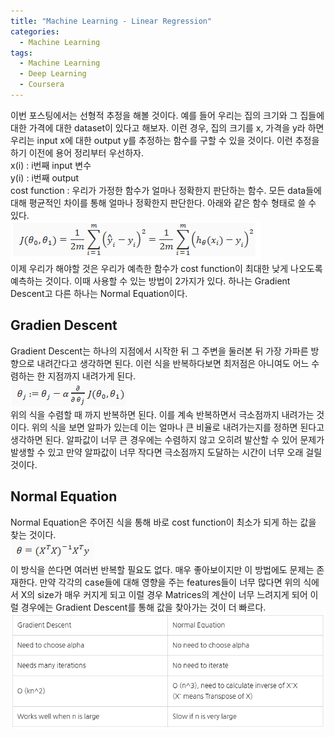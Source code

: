 ```yaml
---
title: "Machine Learning - Linear Regression"
categories:
  - Machine Learning
tags:
  - Machine Learning
  - Deep Learning
  - Coursera
---
```


이번 포스팅에서는 선형적 추정을 해볼 것이다. 예를 들어 우리는 집의 크기와 그 집들에 대한 가격에 대한 dataset이 있다고 해보자. 이런 경우, 집의 크기를 x, 가격을 y라 하면 우리는 input x에 대한 output y를 추정하는 함수를 구할 수 있을 것이다. 이런 추정을 하기 이전에 용어 정리부터 우선하자. <br/>
x(i) : i번째 input 변수 <br/>
y(i) : i번째 output <br/>
cost function : 우리가 가정한 함수가 얼마나 정확한지 판단하는 함수. 모든 data들에 대해 평균적인 차이를 통해 얼마나 정확한지 판단한다. 아래와 같은 함수 형태로 쓸 수 있다. <br/>
![image1](/assets/images/linearRegression1.png) <br/>
이제 우리가 해야할 것은 우리가 예측한 함수가 cost function이 최대한 낮게 나오도록 예측하는 것이다. 이때 사용할 수 있는 방법이 2가지가 있다. 하나는 Gradient Descent고 다른 하나는 Normal Equation이다.

## Gradien Descent
Gradient Descent는 하나의 지점에서 시작한 뒤 그 주변을 둘러본 뒤 가장 가파른 방향으로 내려간다고 생각하면 된다. 이런 식을 반복하다보면 최저점은 아니여도 어느 수렴하는 한 지점까지 내려가게 된다. <br/>
![image2](/assets/images/linearRegression2.png) <br/>
위의 식을 수렴할 때 까지 반복하면 된다. 이를 계속 반복하면서 극소점까지 내려가는 것이다. 위의 식을 보면 알파가 있는데 이는 얼마나 큰 비율로 내려가는지를 정하면 된다고 생각하면 된다. 알파값이 너무 큰 경우에는 수렴하지 않고 오히려 발산할 수 있어 문제가 발생할 수 있고 만약 알파값이 너무 작다면 극소점까지 도달하는 시간이 너무 오래 걸릴 것이다.

## Normal Equation
Normal Equation은 주어진 식을 통해 바로 cost function이 최소가 되게 하는 값을 찾는 것이다. <br/>
![image3](/assets/images/linearRegression3.png) <br/>
이 방식을 쓴다면 여러번 반복할 필요도 없다. 매우 좋아보이지만 이 방법에도 문제는 존재한다. 만약 각각의 case들에 대해 영향을 주는 features들이 너무 많다면 위의 식에서 X의 size가 매우 커지게 되고 이럴 경우 Matrices의 계산이 너무 느려지게 되어 이럴 경우에는 Gradient Descent를 통해 값을 찾아가는 것이 더 빠르다. <br/>
![image4](/assets/images/linearRegression4.png) <br/>